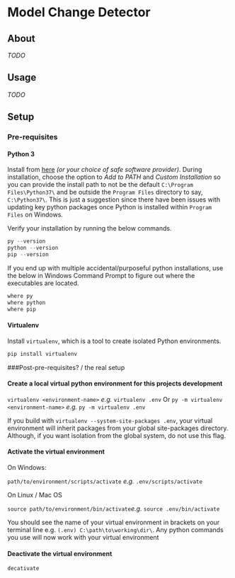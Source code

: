 # Model Change Detector

## About

_TODO_

## Usage

_TODO_

## Setup

### Pre-requisites

#### Python 3

Install from [here](https://www.python.org/) _(or your choice of safe software provider)_. During installation, choose the option to _Add to PATH_ and _Custom Installation_ so you can provide the install path to not be the default `C:\Program Files\Python37\` and be outside the `Program Files` directory to say, `C:\Python37\`. This is just a suggestion since there have been issues with updating key python packages once Python is installed within `Program Files` on Windows.

Verify your installation by running the below commands.

```powershell
py --version
python --version
pip --version
```

If you end up with multiple accidental/purposeful python installations, use the below in Windows Command Prompt to figure out where the executables are located.

```cmd
where py
where python
where pip
```

#### Virtualenv

Install `virtualenv`, which is a tool to create isolated Python environments.
```bash
pip install virtualenv
```
###Post-pre-requisites? / the real setup

#### Create a local virtual python environment for this projects development

`virtualenv <environment-name>` _e.g._ `virtualenv .env`
Or `py -m virtualenv <environment-name>` _e.g._ `py -m virtualenv .env`

If you build with `virtualenv --system-site-packages .env`, your virtual environment will inherit packages from your global site-packages directory. Although, if you want isolation from the global system, do not use this flag.

#### Activate the virtual environment

On Windows:

`path/to/environment/scripts/activate` _e.g._ `.env/scripts/activate`

On Linux / Mac OS

 `source path/to/environment/bin/activate`_e.g._ `source .env/bin/activate`

You should see the name of your virtual environment in brackets on your terminal line e.g. `(.env) C:\path\to\working\dir\`. Any python commands you use will now work with your virtual environment

#### Deactivate the virtual environment

```powershell
decativate
```
